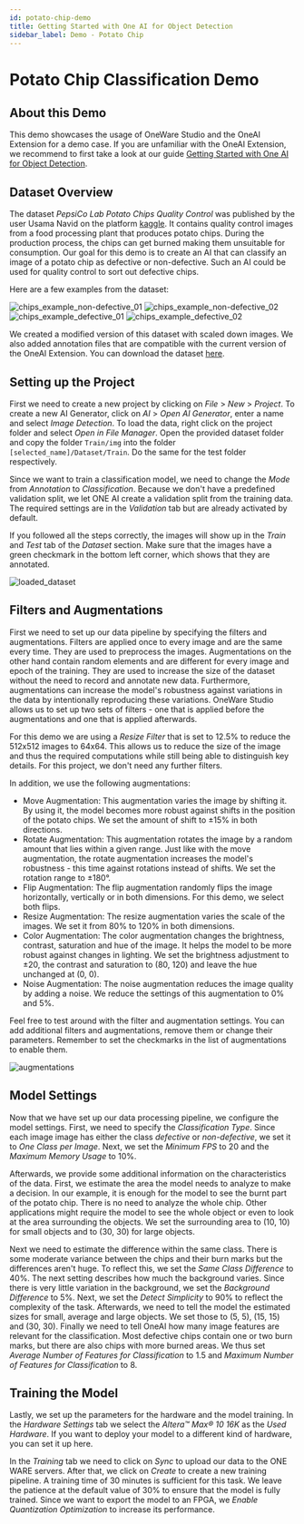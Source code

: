 ```yaml
---
id: potato-chip-demo
title: Getting Started with One AI for Object Detection
sidebar_label: Demo - Potato Chip
---
```

# Potato Chip Classification Demo

## About this Demo
This demo showcases the usage of OneWare Studio and the OneAI Extension for a demo case. If you are unfamiliar with the OneAI Extension, we recommend to first take a look at our guide [Getting Started with One AI for Object Detection](/docs/one-ai/01-get-started.md).

## Dataset Overview
The dataset *PepsiCo Lab Potato Chips Quality Control* was published by the user Usama Navid on the platform [kaggle](https://www.kaggle.com/datasets/concaption/pepsico-lab-potato-quality-control). It contains quality control images from a food processing plant that produces potato chips. During the production process, the chips can get burned making them unsuitable for consumption. Our goal for this demo is to create an AI that can classify an image of a potato chip as defective or non-defective. Such an AI could be used for quality control to sort out defective chips.

Here are a few examples from the dataset:

<div style={{ display: 'flex', gap: '1rem', flexWrap: 'wrap' }}>
    <img src="/img/ai/one_ai_plugin/demos/potato_chip/chips_non-defective_01.jpg" alt="chips_example_non-defective_01" style={{ width: '48%' }} />
    <img src="/img/ai/one_ai_plugin/demos/potato_chip/chips_non-defective_02.jpg" alt="chips_example_non-defective_02" style={{ width: '48%' }} />
    <img src="/img/ai/one_ai_plugin/demos/potato_chip/chips_defective_01.jpg" alt="chips_example_defective_01" style={{ width: '48%' }} />
    <img src="/img/ai/one_ai_plugin/demos/potato_chip/chips_defective_02.jpg" alt="chips_example_defective_02" style={{ width: '48%' }} />
</div>

We created a modified version of this dataset with scaled down images. We also added annotation files that are compatible with the current version of the OneAI Extension. You can download the dataset [here](https://github.com/one-ware/OneAI_demo_datasets/blob/main/Pepsico%20RnD%20Potato%20Lab%20Dataset%20512x512.zip).

## Setting up the Project
First we need to create a new project by clicking on *File* > *New* > *Project*. To create a new AI Generator, click on *AI* > *Open AI Generator*, enter a name and select *Image Detection*.
To load the data, right click on the project folder and select *Open in File Manager*. Open the provided dataset folder and copy the folder ``Train/img`` into the folder ``[selected_name]/Dataset/Train``. Do the same for the test folder respectively.

Since we want to train a classification model, we need to change the *Mode* from *Annotation* to *Classification*. Because we don't have a predefined validation split, we let ONE AI create a validation split from the training data. The required settings are in the *Validation* tab but are already activated by default.

If you followed all the steps correctly, the images will show up in the *Train* and *Test* tab of the *Dataset* section. Make sure that the images have a green checkmark in the bottom left corner, which shows that they are annotated.

![loaded_dataset](/img/ai/one_ai_plugin/demos/potato_chip/chips_loaded_dataset.jpg)

## Filters and Augmentations
First we need to set up our data pipeline by specifying the filters and augmentations. Filters are applied once to every image and are the same every time. They are used to preprocess the images. Augmentations on the other hand contain random elements and are different for every image and epoch of the training. They are used to increase the size of the dataset without the need to record and annotate new data. Furthermore, augmentations can increase the model's robustness against variations in the data by intentionally reproducing these variations. OneWare Studio allows us to set up two sets of filters - one that is applied before the augmentations and one that is applied afterwards.

For this demo we are using a *Resize Filter* that is set to 12.5% to reduce the 512x512 images to 64x64. This allows us to reduce the size of the image and thus the required computations while still being able to distinguish key details. For this project, we don't need any further filters.

In addition, we use the following augmentations:
- Move Augmentation: This augmentation varies the image by shifting it. By using it, the model becomes more robust against shifts in the position of the potato chips. We set the amount of shift to ±15% in both directions.
- Rotate Augmentation: This augmentation rotates the image by a random amount that lies within a given range. Just like with the move augmentation, the rotate augmentation increases the model's robustness - this time against rotations instead of shifts. We set the rotation range to ±180°.
- Flip Augmentation: The flip augmentation randomly flips the image horizontally, vertically or in both dimensions. For this demo, we select both flips.
- Resize Augmentation: The resize augmentation varies the scale of the images. We set it from 80% to 120% in both dimensions.
- Color Augmentation: The color augmentation changes the brightness, contrast, saturation and hue of the image. It helps the model to be more robust against changes in lighting. We set the brightness adjustment to ±20, the contrast and saturation to (80, 120) and leave the hue unchanged at (0, 0).
- Noise Augmentation: The noise augmentation reduces the image quality by adding a noise. We reduce the settings of this augmentation to 0% and 5%.

Feel free to test around with the filter and augmentation settings. You can add additional filters and augmentations, remove them or change their parameters. Remember to set the checkmarks in the list of augmentations to enable them.

![augmentations](/img/ai/one_ai_plugin/demos/potato_chip/chips_augmentations.jpg)

## Model Settings
Now that we have set up our data processing pipeline, we configure the model settings. First, we need to specify the *Classification Type*. Since each image image has either the class *defective* or *non-defective*, we set it to *One Class per Image*. Next, we set the *Minimum FPS* to 20 and the *Maximum Memory Usage* to 10%.

Afterwards, we provide some additional information on the characteristics of the data. First, we estimate the area the model needs to analyze to make a decision. In our example, it is enough for the model to see the burnt part of the potato chip. There is no need to analyze the whole chip. Other applications might require the model to see the whole object or even to look at the area surrounding the objects. We set the surrounding area to (10, 10) for small objects and to (30, 30) for large objects.

Next we need to estimate the difference within the same class. There is some moderate variance between the chips and their burn marks but the differences aren't huge. To reflect this, we set the *Same Class Difference* to 40%. The next setting describes how much the background varies. Since there is very little variation in the background, we set the *Background Difference* to 5%. Next, we set the *Detect Simplicity* to 90% to reflect the complexity of the task. Afterwards, we need to tell the model the estimated sizes for small, average and large objects. We set those to (5, 5), (15, 15) and (30, 30). Finally we need to tell OneAI how many image features are relevant for the classification. Most defective chips contain one or two burn marks, but there are also chips with more burned areas. We thus set *Average Number of Features for Classification* to 1.5 and *Maximum Number of Features for Classification* to 8.

## Training the Model
Lastly, we set up the parameters for the hardware and the model training. In the *Hardware Settings* tab we select the *Altera™ Max® 10 16K* as the *Used Hardware*. If you want to deploy your model to a different kind of hardware, you can set it up here.

In the *Training* tab we need to click on *Sync* to upload our data to the ONE WARE servers. After that, we click on *Create* to create a new training pipeline. A training time of 30 minutes is sufficient for this task. We leave the patience at the default value of 30% to ensure that the model is fully trained. Since we want to export the model to an FPGA, we *Enable Quantization Optimization* to increase its performance.